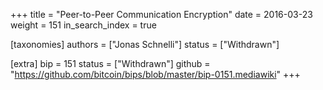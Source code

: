 +++
title = "Peer-to-Peer Communication Encryption"
date = 2016-03-23
weight = 151
in_search_index = true

[taxonomies]
authors = ["Jonas Schnelli"]
status = ["Withdrawn"]

[extra]
bip = 151
status = ["Withdrawn"]
github = "https://github.com/bitcoin/bips/blob/master/bip-0151.mediawiki"
+++

